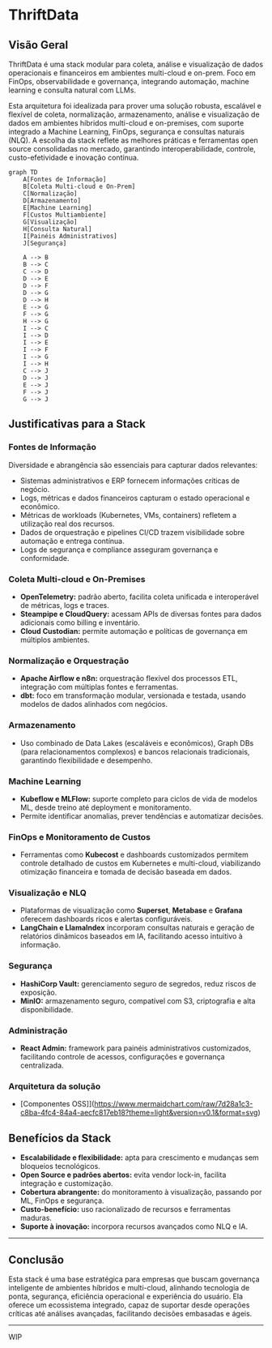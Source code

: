 
# ThriftData

## Visão Geral

ThriftData é uma stack modular para coleta, análise e visualização de dados operacionais e financeiros em ambientes multi-cloud e on-prem. Foco em FinOps, observabilidade e governança, integrando automação, machine learning e consulta natural com LLMs.

Esta arquitetura foi idealizada para prover uma solução robusta, escalável e flexível de coleta, normalização, armazenamento, análise e visualização de dados em ambientes híbridos multi-cloud e on-premises, com suporte integrado a Machine Learning, FinOps, segurança e consultas naturais (NLQ). A escolha da stack reflete as melhores práticas e ferramentas open source consolidadas no mercado, garantindo interoperabilidade, controle, custo-efetividade e inovação contínua.

```mermaid
graph TD
    A[Fontes de Informação]
    B[Coleta Multi-cloud e On-Prem]
    C[Normalização]
    D[Armazenamento]
    E[Machine Learning]
    F[Custos Multiambiente]
    G[Visualização]
    H[Consulta Natural]
    I[Painéis Administrativos]
    J[Segurança]

    A --> B
    B --> C
    C --> D
    D --> E
    D --> F
    D --> G
    D --> H
    E --> G
    F --> G
    H --> G
    I --> C
    I --> D
    I --> E
    I --> F
    I --> G
    I --> H
    C --> J
    D --> J
    E --> J
    F --> J
    G --> J
```

## Justificativas para a Stack

### Fontes de Informação

Diversidade e abrangência são essenciais para capturar dados relevantes:
- Sistemas administrativos e ERP fornecem informações críticas de negócio.
- Logs, métricas e dados financeiros capturam o estado operacional e econômico.
- Métricas de workloads (Kubernetes, VMs, containers) refletem a utilização real dos recursos.
- Dados de orquestração e pipelines CI/CD trazem visibilidade sobre automação e entrega contínua.
- Logs de segurança e compliance asseguram governança e conformidade.

### Coleta Multi-cloud e On-Premises

- **OpenTelemetry:** padrão aberto, facilita coleta unificada e interoperável de métricas, logs e traces.
- **Steampipe e CloudQuery:** acessam APIs de diversas fontes para dados adicionais como billing e inventário.
- **Cloud Custodian:** permite automação e políticas de governança em múltiplos ambientes.

### Normalização e Orquestração

- **Apache Airflow e n8n:** orquestração flexível dos processos ETL, integração com múltiplas fontes e ferramentas.
- **dbt:** foco em transformação modular, versionada e testada, usando modelos de dados alinhados com negócios.

### Armazenamento

- Uso combinado de Data Lakes (escaláveis e econômicos), Graph DBs (para relacionamentos complexos) e bancos relacionais tradicionais, garantindo flexibilidade e desempenho.

### Machine Learning

- **Kubeflow e MLFlow:** suporte completo para ciclos de vida de modelos ML, desde treino até deployment e monitoramento.
- Permite identificar anomalias, prever tendências e automatizar decisões.

### FinOps e Monitoramento de Custos

- Ferramentas como **Kubecost** e dashboards customizados permitem controle detalhado de custos em Kubernetes e multi-cloud, viabilizando otimização financeira e tomada de decisão baseada em dados.

### Visualização e NLQ

- Plataformas de visualização como **Superset**, **Metabase** e **Grafana** oferecem dashboards ricos e alertas configuráveis.
- **LangChain e LlamaIndex** incorporam consultas naturais e geração de relatórios dinâmicos baseados em IA, facilitando acesso intuitivo à informação.

### Segurança

- **HashiCorp Vault:** gerenciamento seguro de segredos, reduz riscos de exposição.
- **MinIO:** armazenamento seguro, compatível com S3, criptografia e alta disponibilidade.

### Administração

- **React Admin:** framework para painéis administrativos customizados, facilitando controle de acessos, configurações e governança centralizada.

### Arquitetura da solução

- [Componentes OSS]](https://www.mermaidchart.com/raw/7d28a1c3-c8ba-4fc4-84a4-aecfc817eb18?theme=light&version=v0.1&format=svg)

## Benefícios da Stack

- **Escalabilidade e flexibilidade:** apta para crescimento e mudanças sem bloqueios tecnológicos.
- **Open Source e padrões abertos:** evita vendor lock-in, facilita integração e customização.
- **Cobertura abrangente:** do monitoramento à visualização, passando por ML, FinOps e segurança.
- **Custo-benefício:** uso racionalizado de recursos e ferramentas maduras.
- **Suporte à inovação:** incorpora recursos avançados como NLQ e IA.

---

## Conclusão

Esta stack é uma base estratégica para empresas que buscam governança inteligente de ambientes híbridos e multi-cloud, alinhando tecnologia de ponta, segurança, eficiência operacional e experiência do usuário. Ela oferece um ecossistema integrado, capaz de suportar desde operações críticas até análises avançadas, facilitando decisões embasadas e ágeis.

---

WIP
